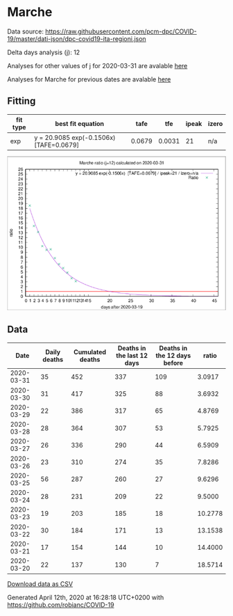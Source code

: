 # Marche

Data source: https://raw.githubusercontent.com/pcm-dpc/COVID-19/master/dati-json/dpc-covid19-ita-regioni.json

Delta days analysis (j): 12

Analyses for other values of j for 2020-03-31 are avalable [here](../README.md)

Analyses for Marche for previous dates are avalable [here](../../README.md)

## Fitting 
|fit type|best fit equation|tafe|tfe|ipeak|izero|
|-------|-----|--------|------|---|---|
|exp|y = 20.9085 exp(-0.1506x)  [TAFE=0.0679]|0.0679|0.0031|21|n/a|

![Plot](COVID-19_marche_j12_2020-03-31.png)

## Data
|Date|Daily deaths|Cumulated deaths|Deaths in the last 12 days|Deaths in the 12 days before|ratio|
|----|----------|-----------|-------|--------------------|-----|
|2020-03-31|35|452|337|109|3.0917|
|2020-03-30|31|417|325|88|3.6932|
|2020-03-29|22|386|317|65|4.8769|
|2020-03-28|28|364|307|53|5.7925|
|2020-03-27|26|336|290|44|6.5909|
|2020-03-26|23|310|274|35|7.8286|
|2020-03-25|56|287|260|27|9.6296|
|2020-03-24|28|231|209|22|9.5000|
|2020-03-23|19|203|185|18|10.2778|
|2020-03-22|30|184|171|13|13.1538|
|2020-03-21|17|154|144|10|14.4000|
|2020-03-20|22|137|130|7|18.5714|

[Download data as CSV](COVID-19_marche_j12_2020-03-31.csv)

Generated April 12th, 2020 at 16:28:18 UTC+0200 with https://github.com/robianc/COVID-19
